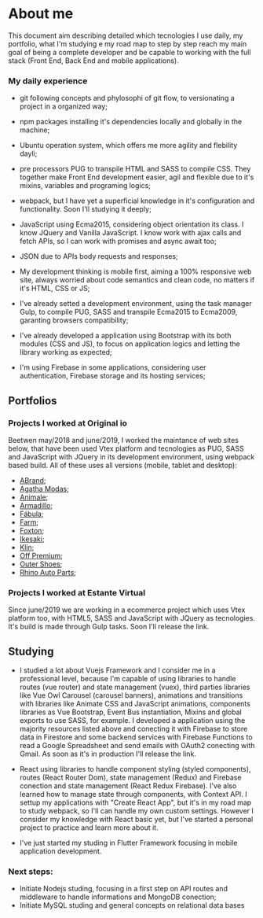 # About me
This document aim describing detailed which tecnologies I use daily, my portfolio, what I'm studying e my road map to step by step reach my main goal of being a complete developer and be capable to working with the full stack (Front End, Back End and mobile applications).

### My daily experience
  - git following concepts and phylosophi of git flow, to versionating a project in a organized way;
  
  - npm packages installing it's dependencies locally and globally in the machine;
  
  - Ubuntu operation system, which offers me more agility and flebility dayli;
  
  - pre processors PUG to transpile HTML and SASS to compile CSS. They together make Front End development easier, agil and flexible due to it's mixins, variables and programing logics;
  
  - webpack, but I have yet a superficial knowledge in it's configuration and functionality. Soon I'll studying it deeply;
  
  - JavaScript using Ecma2015, considering object orientation its class. I know JQuery and Vanilla JavaScript. I know work with ajax calls and fetch APIs, so I can work with promises and async await too;
  
  - JSON due to APIs body requests and responses;
  
  - My development thinking is mobile first, aiming a 100% responsive web site, always worried about code semantics and clean code, no matters if it's HTML, CSS or JS;
  
  - I've already setted a development environment, using the task manager Gulp, to compile PUG, SASS and transpile Ecma2015 to Ecma2009, garanting browsers compatibility;
  
  - I've already developed a application using Bootstrap with its both modules (CSS and JS), to focus on application logics and letting the library working as expected;
  
  - I'm using Firebase in some applications, considering user authentication, Firebase storage and its hosting services;

  ## Portfolios

  ### Projects I worked at Original io
  Beetwen may/2018 and june/2019, I worked the maintance of web sites below, that have been used Vtex platform and tecnologies as PUG, SASS and JavaScript with JQuery in its development environment, using webpack based build. All of these uses all versions (mobile, tablet and desktop):
 - <a href="https://www.abrand.com.br" target="_blank">ABrand</a>;
 - <a href="https://www.agatha.com.br" target="_blank">Agatha Modas</a>;
 - <a href="https://www.animale.com.br" target="_blank">Animale</a>;
 - <a href="https://www.armadillo.com.br" target="_blank">Armadillo</a>;
 - <a href="https://www.afabula.com.br" target="_blank">Fábula</a>;
 - <a href="https://www.farmrio.com.br" target="_blank">Farm</a>;
 - <a href="https://www.foxtonbrasil.com.br" target="_blank">Foxton</a>;
 - <a href="https://www.ikesaki.com.br" target="_blank">Ikesaki</a>;
 - <a href="https://www.klin.com.br" target="_blank">Klin</a>;
 - <a href="https://www.offpremium.com.br" target="_blank">Off Premium</a>;
 - <a href="https://www.outershoes.com.br" target="_blank">Outer Shoes</a>;
 - <a href="https://www.rhinoautoparts.com.br" target="_blank">Rhino Auto Parts</a>;

 ### Projects I worked at Estante Virtual
 Since june/2019 we are working in a ecommerce project which uses Vtex platform too, with HTML5, SASS and JavaScript with JQuery as tecnologies. It's build is made through Gulp tasks. Soon I'll release the link.

 ## Studying

  - I studied a lot about Vuejs Framework and I consider me in a professional level, because I'm capable of using libraries to handle routes (vue router) and state management (vuex), third parties libraries like Vue Owl Carousel (carousel banners), animations and transitions with libraries like Animate CSS and JavaScript animations, components libraries as Vue Bootstrap, Event Bus instantiation, Mixins and global exports to use SASS, for example. I developed a application using the majority resources listed above and conecting it with Firebase to store data in Firestore and some backend services with Firebase Functions to read a Google Spreadsheet and send emails with OAuth2 conecting with Gmail. As soon as it's in production I'll release the link.
  
  - React using libraries to handle component styling (styled components), routes (React Router Dom), state management (Redux) and Firebase conection and state management (React Redux Firebase). I've also learned how to manage state through components, with Context API. I settup my applications with "Create React App", but it's in my road map to study webpack, so I'll can handle my own custom settings. However I consider my knowledge with React basic yet, but I've started a personal project to practice and learn more about it.

  - I've just started my studing in Flutter Framework focusing in mobile application development.

  ### Next steps:

  - Initiate Nodejs studing, focusing in a first step on API routes and middleware to handle informations and MongoDB conection;
  - Initiate MySQL studing and general concepts on relational data bases
